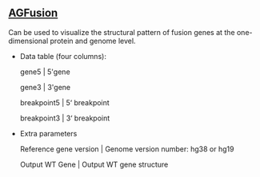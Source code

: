 ## [AGFusion](/advance/agfusion)

Can be used to visualize the structural pattern of fusion genes at the one-dimensional protein and genome level.

- Data table (four columns):

   gene5 | 5'gene

   gene3 | 3'gene

   breakpoint5 | 5‘ breakpoint

   breakpoint3 | 3‘ breakpoint

- Extra parameters

   Reference gene version | Genome version number: hg38 or hg19

   Output WT Gene | Output WT gene structure
